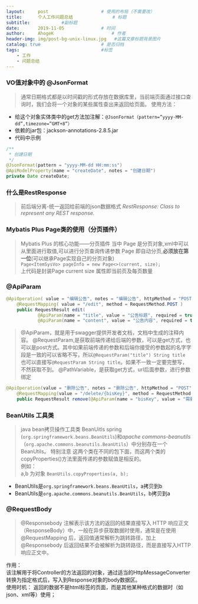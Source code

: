 ```yaml
---
layout:     post                    # 使用的布局（不需要改）
title:      个人工作问题总结               # 标题 
subtitle:            #副标题
date:       2019-11-05              # 时间
author:     AhogeK                      # 作者
header-img: img/post-bg-unix-linux.jpg   #这篇文章标题背景图片
catalog: true                       # 是否归档
tags:                               #标签
    - 工作
    - 问题总结
---
```


### VO值对象中的 @JsonFormat
> 通常日期格式都是以时间戳的形式存放在数据库里，当前端页面通过接口查询时，我们会将一个对象的某些属性查出来返回给页面。
使用方法：
* 给这个对象实体类中的get方法加注解：``@JsonFormat（pattern=”yyyy-MM-dd”,timezone=”GMT+8”）``
* 依赖的jar包：jackson-annotations-2.8.5.jar
* 代码中示例

```java
/**
 * 创建日期
 */
@JsonFormat(pattern = "yyyy-MM-dd HH:mm:ss")
@ApiModelProperty(name = "createDate", notes = "创建日期")
private Date createDate;
```

### 什么是RestResponse
> 前后端分离-统一返回给前端的json数据格式
*RestResponse: Class to represent any REST response.*

### Mybatis Plus Page类的使用（分页插件）
> Mybatis Plus 的核心功能——分页插件
当中 Page 是分页对象,xml中可以从里面进行取值,可以进行分页查询传递参数 Page 即自动分页,**必须放在第一位**(可以继承Page实现自己的分页对象)<br>
``Page<ItemSysVo> pageInfo = new Page<>(current, size);``<br>
上代码是封装Page current size 属性即当前页及每页数量

### @ApiParam

```java
@ApiOperation( value = "编辑公告", notes = "编辑公告", httpMethod = "POST" )
    @RequestMapping( value = "/edit", method = RequestMethod.POST )
    public RequestResult edit(
            @ApiParam(name = "title", value = "公告标题", required = true) @RequestParam("title") String title,
            @ApiParam(name = "content", value = "公告内容", required = true) @RequestParam("content") String content){
```
> @ApiParam，就是用于swagger提供开发者文档，文档中生成的注释内容。
> @RequestParam,是获取前端传递给后端的参数，可以是get方式，也可以是post方式。其中如果前端传递的参数和后端你接受的参数起的名字字段是一致的可以省略不写，所以``@RequestParam("title") String title`` 也可以直接写``@RequestParam String title``。如果不一致一定要完整写，不然获取不到。
> @PathVariable，是获取get方式，url后面参数，进行参数绑定

```java
@ApiOperation(value = "删除公告", notes = "删除公告", httpMethod = "POST")
    @RequestMapping(value = "/delete/{bisKey}", method = RequestMethod.POST)
    public RequestResult remove(@ApiParam(name = "bisKey", value = "需要删除的公告ids", required = true) @PathVariable String bisKey) {
```

### BeanUtils 工具类
> java bean拷贝操作工具类 BeanUitls 
spring (``org.springframework.beans.BeanUtils``)和*apache commons-beanutils*（``org.apache.commons.beanutils.BeanUtils``）中分别存在一个BeanUtils。
特别注意 这两个类在不同的包下面，而这两个类的copyProperties()方法里面传递的参数赋值是相反的。<br>
例如：<br>
a,b 为对象 ``BeanUtils.copyProperties(a, b);``
* BeanUtils是``org.springframework.beans.BeanUtils``，a拷贝到b
* BeanUtils是``org.apache.commons.beanutils.BeanUtils``，b拷贝到a

### @RequestBody
> @Responsebody 注解表示该方法的返回的结果直接写入 HTTP 响应正文（ResponseBody）中，一般在异步获取数据时使用，通常是在使用 @RequestMapping 后，返回值通常解析为跳转路径，加上 @Responsebody 后返回结果不会被解析为跳转路径，而是直接写入HTTP 响应正文中。

作用：<br>
该注解用于将Controller的方法返回的对象，通过适当的HttpMessageConverter转换为指定格式后，写入到Response对象的body数据区。<br>
使用时机：
返回的数据不是html标签的页面，而是其他某种格式的数据时（如json、xml等）使用；